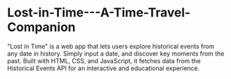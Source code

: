 # Lost-in-Time---A-Time-Travel-Companion
"Lost in Time" is a web app that lets users explore historical events from any date in history. Simply input a date, and discover key moments from the past. Built with HTML, CSS, and JavaScript, it fetches data from the Historical Events API for an interactive and educational experience.
